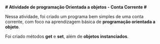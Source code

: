 **# Atividade de programação Orientada a objetos - Conta Corrente #**

Nessa atividade, foi criado um programa bem simples de uma conta corrente, com foco na aprendizagem básica de **programação orientada a objeto**. 

Foi criado métodos **get** e **set**, além de **objetos instanciados**.
